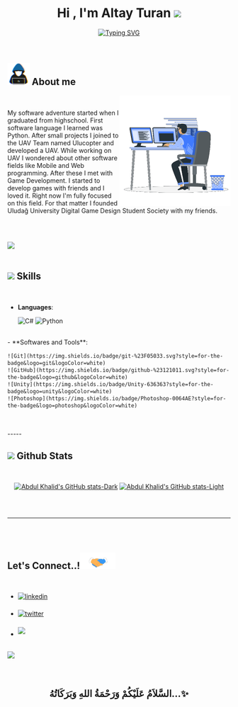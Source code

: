 
<h1 align="center"><b>Hi , I'm Altay Turan </b><img src="https://media.giphy.com/media/hvRJCLFzcasrR4ia7z/giphy.gif" width="35"></h1>

<p align="center">
  <a href="https://git.io/typing-svg"><img src="https://readme-typing-svg.demolab.com?font=Fira+Code&pause=1000&center=true&vCenter=true&width=435&lines=Jr.+Game+Developer;Computer+Engineerin+Student;Founder+Of+ULUDOTT" alt="Typing SVG" /></a>
</p>


<br>



	
## <picture><img src = "./assets/mdImages/about_me.gif" width = 50px></picture> **About me**

<picture> <img align="right" src="./assets/mdImages/Right_Side.gif" width = 250px></picture>

<br>

My software adventure started when I graduated from highschool. First software language I learned was Python. After small projects I joined to the UAV Team named Ulucopter and developed a UAV. 
While working on UAV I wondered about other software fields like Mobile and Web programming. After these I met with Game Development. I started to develop games with friends and I loved it. Right now I'm fully focused on this field. For that matter I founded Uludağ University Digital Game Design Student Society with my friends.

<br><br>

<img src="https://user-images.githubusercontent.com/73097560/115834477-dbab4500-a447-11eb-908a-139a6edaec5c.gif"><br><br>

## <img src="https://media2.giphy.com/media/QssGEmpkyEOhBCb7e1/giphy.gif?cid=ecf05e47a0n3gi1bfqntqmob8g9aid1oyj2wr3ds3mg700bl&rid=giphy.gif" width ="25"><b> Skills</b>
<br>

<p align="center">

- **Languages**:
    
    ![C#](https://img.shields.io/badge/C%20-%232370ED.svg?style=for-the-badge&logo=c&logoColor=white)
    ![Python](https://img.shields.io/badge/Python%20-%2314354C.svg?style=for-the-badge&logo=python&logoColor=white)

<br>   
- **Softwares and Tools**:

    ![Git](https://img.shields.io/badge/git-%23F05033.svg?style=for-the-badge&logo=git&logoColor=white)
    ![GitHub](https://img.shields.io/badge/github-%23121011.svg?style=for-the-badge&logo=github&logoColor=white)
    ![Unity](https://img.shields.io/badge/Unity-636363?style=for-the-badge&logo=unity&logoColor=white)
    ![Photoshop](https://img.shields.io/badge/Photoshop-0064AE?style=for-the-badge&logo=photoshop&logoColor=white)
<br>
<br>
-----
<br>


## <img src="https://media.giphy.com/media/iY8CRBdQXODJSCERIr/giphy.gif" width="35"><b> Github Stats </b>
<br>

<div align="center">

[![Abdul Khalid's GitHub stats-Dark](https://github-readme-stats.vercel.app/api?username=altay434&show_icons=true&theme=dark#gh-dark-mode-only)](https://github.com/anuraghazra/github-readme-stats#gh-dark-mode-only)
[![Abdul Khalid's GitHub stats-Light](https://github-readme-stats.vercel.app/api?username=altay434&show_icons=true&theme=default#gh-light-mode-only)](https://github.com/anuraghazra/github-readme-stats#gh-light-mode-only)

</div>

<br>
<br>

-----

<br>
<br>

## <b> Let's Connect..!</b><img src="./assets/mdImages/handshake.gif" width ="80">
<br>
<div align='left'>

<ul>

<li>
<a href="https://linkedin.com/in/0xabdulkhalid" target="_blank">
<img src="https://img.shields.io/badge/linkedin:  0xabdulkhalid-0077B5.svg?color=405DE6&style=for-the-badge&logo=linkedin&logoColor=white" alt=linkedin style="margin-bottom: 5px;"/>
</a>
</li>

<br>

<li>
<a href="https://twitter.com/0xabdulkhalid" target="_blank">
<img src="https://img.shields.io/badge/twitter:  0xabdulkhalid-%2300acee.svg?color=1DA1F2&style=for-the-badge&logo=twitter&logoColor=white" alt=twitter style="margin-bottom: 5px;"/>
</a>
</li>

<br>

<li>
<a href="mailto:0xabdulkhalid@gmail.com" target="_blank">
<img src="https://img.shields.io/badge/gmail:  0xabdulkhalid-%23EA4335.svg?style=for-the-badge&logo=gmail&logoColor=white" t=mail style="margin-bottom: 5px;" />
</a>
</li>
	
</ul>
</div>

<br>
<img src="https://user-images.githubusercontent.com/73097560/115834477-dbab4500-a447-11eb-908a-139a6edaec5c.gif">
<br>
<br>
<br>

<div align='center'>

## <b>السَّلاَمُ عَلَيْكُمْ وَرَحْمَةُ اللهِ وَبَرَكَاتُهُ...✨</b>

</div>
<br>
<br>
